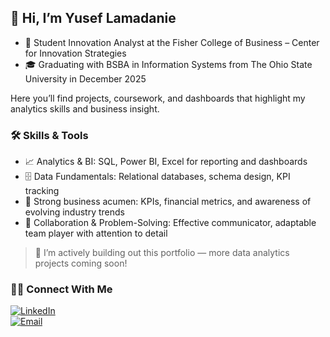 ## 👋 Hi, I’m Yusef Lamadanie  

- 💼 Student Innovation Analyst at the Fisher College of Business – Center for Innovation Strategies  
- 🎓 Graduating with BSBA in Information Systems from The Ohio State University in December 2025

Here you’ll find projects, coursework, and dashboards that highlight my analytics skills and business insight.

### 🛠️ Skills & Tools  
- 📈 Analytics & BI: SQL, Power BI, Excel for reporting and dashboards  
- 🗄️ Data Fundamentals: Relational databases, schema design, KPI tracking  
- 💼 Strong business acumen: KPIs, financial metrics, and awareness of evolving industry trends  
- 🤝 Collaboration & Problem-Solving: Effective communicator, adaptable team player with attention to detail  

> 🚧 I’m actively building out this portfolio — more data analytics projects coming soon!

### 👋🏻 Connect With Me  
[![LinkedIn](https://img.shields.io/badge/LinkedIn-0e76a8?style=for-the-badge&logo=linkedin&logoColor=white)](https://www.linkedin.com/in/yusef-lamadanie/)  
[![Email](https://img.shields.io/badge/Email-lamadanie@hotmail.com-0078D4?style=for-the-badge&logo=microsoft-outlook&logoColor=white)](mailto:lamadanie@hotmail.com)  
